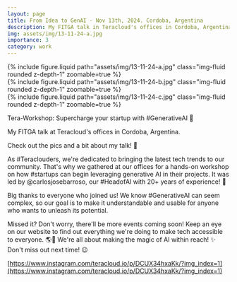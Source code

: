 ```yaml
---
layout: page
title: From Idea to GenAI - Nov 13th, 2024. Cordoba, Argentina
description: My FITGA talk in Teracloud's offices in Cordoba, Argentina
img: assets/img/13-11-24-a.jpg
importance: 3
category: work
---
```


<div class="row mt-3">
    <div class="col-sm mt-3 mt-md-0">
        {% include figure.liquid path="assets/img/13-11-24-a.jpg" class="img-fluid rounded z-depth-1" zoomable=true %}
    </div>
    <div class="col-sm mt-3 mt-md-0">
        {% include figure.liquid path="assets/img/13-11-24-b.jpg" class="img-fluid rounded z-depth-1" zoomable=true %}
    </div>
    <div class="col-sm mt-3 mt-md-0">
        {% include figure.liquid path="assets/img/13-11-24-c.jpg" class="img-fluid rounded z-depth-1" zoomable=true %}
    </div>
</div>


Tera-Workshop: Supercharge your startup with #GenerativeAI 🌟

My FITGA talk at Teracloud's offices in Cordoba, Argentina.

Check out the pics and a bit about my talk! 📸

As #Teraclouders, we're dedicated to bringing the latest tech trends to our community. That's why we gathered at our offices for a hands-on workshop on how #startups can begin leveraging generative AI in their projects. It was led by @carlosjosebarroso, our #HeadofAI with 20+ years of experience! 🦾

Big thanks to everyone who joined us! We know #GenerativeAI can seem complex, so our goal is to make it understandable and usable for anyone who wants to unleash its potential.

Missed it? Don't worry, there'll be more events coming soon! Keep an eye on our website to find out everything we're doing to make tech accessible to everyone. 🌎🚀  We're all about making the magic of AI within reach! ✨ Don't miss out next time! 😉

[https://www.instagram.com/teracloud.io/p/DCUX34hxaKk/?img_index=1](https://www.instagram.com/teracloud.io/p/DCUX34hxaKk/?img_index=1)
